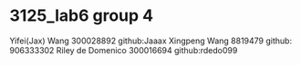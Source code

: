 # 3125_lab6 group 4
Yifei(Jax) Wang 300028892 github:Jaaax Xingpeng Wang 8819479 github: 906333302 Riley de Domenico 300016694 github:rdedo099
